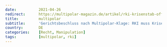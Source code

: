 ```yaml
---
date:          2021-04-26
redirect:      https://multipolar-magazin.de/artikel/rki-krisenstab-offenlegen
title:         multipolar
subtitle:      'Gerichtsbeschluss nach Multipolar-Klage: RKI muss Krisenstab offenlegen'
country:       DE
categories:    [Recht, Manipulation]
tags:          [multipolar, rki]
---
```

